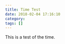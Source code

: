 ```yaml
---
title: Time Test
date: 2018-02-04 17:16:10
category: 
tags: []
---
```


This is a test of the time.


